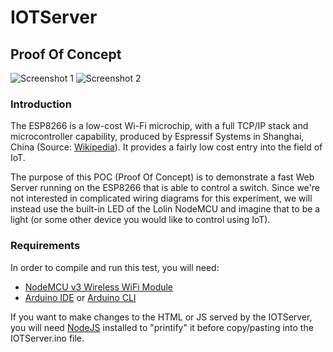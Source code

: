 # IOTServer
## Proof Of Concept

![Screenshot 1](/images/screenshot1.png)
![Screenshot 2](/images/screenshot2.png)

### Introduction
The ESP8266 is a low-cost Wi-Fi microchip, with a full TCP/IP stack and
microcontroller capability, produced by Espressif Systems in Shanghai, China
(Source: [Wikipedia](https://en.wikipedia.org/wiki/ESP8266)). It provides a
fairly low cost entry into the field of IoT.

The purpose of this POC (Proof Of Concept) is to demonstrate a fast Web Server
running on the ESP8266 that is able to control a switch. Since we're not
interested in complicated wiring diagrams for this experiment, we will instead
use the built-in LED of the Lolin NodeMCU and imagine that to be a light (or
some other device you would like to control using IoT).

### Requirements
In order to compile and run this test, you will need:
* [NodeMCU v3 Wireless WiFi Module](http://www.nodemcu.com/index_en.html)
* [Arduino IDE](https://www.arduino.cc/en/Main/Software) or [Arduino CLI](https://github.com/arduino/arduino-cli)

If you want to make changes to the HTML or JS served by the IOTServer, you will
need [NodeJS](https://nodejs.org/en/) installed to "printify" it before
copy/pasting into the IOTServer.ino file.
